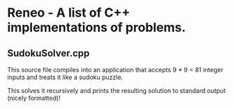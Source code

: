 # Reneo - A list of C++ implementations of problems.


## SudokuSolver.cpp

This source file compiles into an application that accepts 9 * 9 = 81 integer inputs and treats it like a sudoku puzzle.

This solves it recursively and prints the resulting solution to standard output (nicely formatted)!
